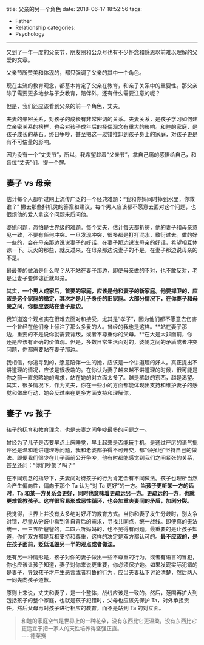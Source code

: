 title: 父亲的另一个角色
date: 2018-06-17 18:52:56
tags:
  - Father
  - Relationship
categories:
  - Psychology
---

又到了一年一度的父亲节，朋友圈和公众号也有不少怀念和感恩以前难以理解的父爱的文章。  

父亲节所赞美和体现的，都只强调了父亲的其中一个角色。  

现在主流的教育观念，都基本肯定了父亲在教育，和亲子关系中的重要性。那父亲除了需要更多地参与子女教育，陪伴外，还有什么需要注意的呢？  

但是，我们还应该看到父亲的前一个角色，丈夫。  

夫妻的亲密关系，对孩子的成长有非常密切的关系。夫妻关系，是孩子学习如何建立亲密关系的榜样，也会对孩子成年后的择偶观念有重大的影响。和睦的家庭，是孩子成长的基石。终日争吵，甚至把这一过错推卸到孩子身上的家庭，对孩子更是有不可估量的影响。  

因为没有一个“丈夫节”，所以，我希望趁着“父亲节”，拿自己痛的感悟给自己，和各位“丈夫”们，提一个醒。  


## 妻子 vs 母亲  

估计每个人都听过网上流传广泛的一个经典难题：“我和你妈同时掉到水里，你救谁？” 撇去那些抖机灵的答案和建议，每个男人应该都不愿意去面对这个问题，也很烦他的爱人拿这个问题来质问他。  

婆媳问题，恐怕是世界级的难题。每个丈夫，估计每天都祈祷，他的妻子和母亲意见一致，不要有任何冲突。一旦发现冲突，很多都是打打混水，敷衍过去。做的好一些的，会在母亲那边说说妻子的好话，在妻子那边说说母亲的好话，希望相互体谅一下。玩火的那些，就反过来，在母亲那边说妻子的不是，在妻子那边说母亲的不是。  

最最差的做法是什么呢？从不站在妻子那边，即便母亲做的不对，也不敢反对，老是让妻子要体谅迁就母亲。  

其实，**一个男人成家后，首要的家庭，应该是他和妻子的新家庭。他要捍卫的，应该是这个家庭的稳定，其次才是儿子身份的旧家庭。大部分情况下，在你妻子和母亲之间，你都应该站在妻子那边。**  

我知道这个观点实在很难去面对和接受，尤其是“孝子”，因为他们都不愿意去伤害一个曾经在他们身上倾注了那么多爱的人。曾经的我也是这样。**站在妻子那边，重要的不是说你就需要背叛，或者不尊重你的父母。**在大是大非面前，你还是应该有正确的价值观。但是，多数日常生活面对的，婆媳之间的矛盾或者冲突问题，你都需要站在妻子那边。  

我相信，你追寻到的，愿意陪伴一生的她，应该是一个讲道理的好人。真正提出不讲道理的情况，应该是很极端的。在你认为妻子越来越不讲道理的时候，很可能是你之前一直忽略她的需求，站在她的对立面太多了。越是稀缺的东西，越是渴望。其实，很多情况下，作为丈夫，你在一些小的方面都能体现出支持和维护妻子的感觉和做出行动，她会反过来在更多方面支持和理解你。  


## 妻子 vs 孩子  

孩子的抚育和教育理念，也是夫妻之间争吵最多的问题之一。  

曾经为了儿子是否要早点上床睡觉，早上起来是否能玩手机，是通过严厉的语气批评还是温和地讲道理等问题，我和老婆都争得不可开交，都“倔强地”坚持自己的做法。即便我们很少在儿子面前公开争吵，他有时都能感觉到我们之间紧张的关系，甚至还问：“你们吵架了吗？”  

在不同观念的指导下，夫妻间对待孩子的行为肯定会有不同做法。孩子也理所当然会产生偏向性，偏向于那个 Ta 认为“对 Ta 更好”的一方。**当孩子更听某一方的话时，Ta 和某一方关系会更好，同时也意味着更疏远另一方。更疏远的一方，也就更难管教孩子。这样很容易形成恶性循环，也会加重夫妻间的矛盾，加剧分裂。**  

我觉得，世界上并没有太多绝对好坏的教育方式。当你和妻子发生分歧时，别太争对错，尽量从分歧中看到各自背后的需求，寻找共同点，统一战线。即便真的无法统一，一三五听爸爸的，二四六听妈妈的，也不见得有问题。最重要的是让孩子知道，你们双方都是互相支持和尊重，这样的决定是双方都认可的。**最不应该的，是在孩子面前，贬低诋毁另一半的观点或者做法。**  

还有另一种情形是，孩子对你的妻子做出一些不尊重的行为，或者有语言的冒犯，你也应该让孩子知道，妻子对你来说更重要，你必须保护她。如果发现实际犯错的是妻子，导致孩子才产生恶言或者粗鲁的行为，应当夫妻私下讨论清楚，然后两人一同先向孩子道歉。  


原则上来说，丈夫和妻子，是一个整体，战线应该是一致的。然后，范围再扩大到包括孩子的整个家庭，也就是孩子犯错时，父母也应该先保护 Ta，对外承担责任，然后父母再对孩子进行相应的教育，而不是站到 Ta 的对立面。  

>和睦的家庭空气是世界上的一种花朵，没有东西比它更温柔，没有东西比它更适宜于把一家人的天性培养得坚强正直。  
>  --- 德莱赛  


